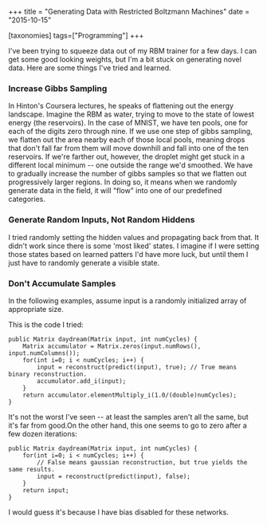 +++
title = "Generating Data with Restricted Boltzmann Machines"
date = "2015-10-15"

[taxonomies]
tags=["Programming"]
+++

I've been trying to squeeze data out of my RBM trainer for a few days. I can get some good looking weights, but I'm a bit stuck on generating novel data. Here are some things I've tried and learned.

### Increase Gibbs Sampling

In Hinton's Coursera lectures, he speaks of flattening out the energy landscape. Imagine the RBM as water, trying to move to the state of lowest energy (the reservoirs). In the case of MNIST, we have ten pools, one for each of the digits zero through nine. If we use one step of gibbs sampling, we flatten out the area nearby each of those local pools, meaning drops that don't fall far from them will move downhill and fall into one of the ten reservoirs. If we're farther out, however, the droplet might get stuck in a different local minimum -- one outside the range we'd smoothed. We have to gradually increase the number of gibbs samples so that we flatten out progressively larger regions. In doing so, it means when we randomly generate data in the field, it will "flow" into one of our predefined categories.

### Generate Random Inputs, Not Random Hiddens

I tried randomly setting the hidden values and propagating back from that. It didn't work since there is some 'most liked' states. I imagine if I were setting those states based on learned patters I'd have more luck, but until them I just have to randomly generate a visible state.

### Don't Accumulate Samples

In the following examples, assume input is a randomly initialized array of appropriate size.

This is the code I tried:

```
public Matrix daydream(Matrix input, int numCycles) {
	Matrix accumulator = Matrix.zeros(input.numRows(), input.numColumns());
	for(int i=0; i < numCycles; i++) {
		input = reconstruct(predict(input), true); // True means binary reconstruction.
		accumulator.add_i(input);
	}
	return accumulator.elementMultiply_i(1.0/(double)numCycles);
}
```

It's not the worst I've seen -- at least the samples aren't all the same, but it's far from good.On the other hand, this one seems to go to zero after a few dozen iterations:

```
public Matrix daydream(Matrix input, int numCycles) {
	for(int i=0; i < numCycles; i++) {
		// False means gaussian reconstruction, but true yields the same results.
		input = reconstruct(predict(input), false);
	}
	return input;
}
```

I would guess it's because I have bias disabled for these networks.
